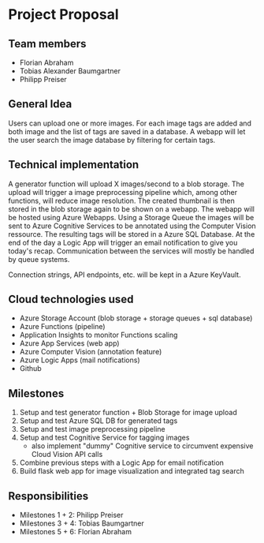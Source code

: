 # Project Proposal

## Team members
* Florian Abraham
* Tobias Alexander Baumgartner
* Philipp Preiser

## General Idea
Users can upload one or more images. For each image tags are added and both
image and the list of tags are saved in a database. A webapp will let the user search the image database by filtering for certain tags.

## Technical implementation
A generator function will upload X images/second to a blob storage. The upload will trigger a image preprocessing pipeline which, among other functions, will reduce image resolution. The created thumbnail is then stored in the blob storage again to be shown on a webapp. The webapp will be hosted using Azure Webapps. Using a Storage Queue the images will be sent to Azure Cognitive Services to be annotated using the Computer Vision ressource. The resulting tags will be stored in a Azure SQL Database. At the end of the day a Logic App will trigger an email notification to give you today's recap. Communication between the services will mostly be handled by queue systems.

Connection strings, API endpoints, etc. will be kept in a Azure KeyVault.

## Cloud technologies used
* Azure Storage Account (blob storage + storage queues + sql database)
* Azure Functions (pipeline)
* Application Insights to monitor Functions scaling
* Azure App Services (web app)
* Azure Computer Vision (annotation feature)
* Azure Logic Apps (mail notifications)
* Github

## Milestones
1. Setup and test generator function + Blob Storage for image upload
1. Setup and test Azure SQL DB for generated tags
1. Setup and test image preprocessing pipeline
1.  Setup and test Cognitive Service for tagging images
    * also implement "dummy" Cognitive service to circumvent expensive Cloud Vision API calls 
1. Combine previous steps with a Logic App for email notification
1. Build flask web app for image visualization and integrated tag search

## Responsibilities
* Milestones 1 + 2: Philipp Preiser
* Milestones 3 + 4: Tobias Baumgartner
* Milestones 5 + 6: Florian Abraham

